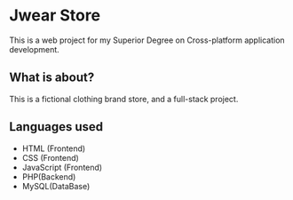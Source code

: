 # Jwear Store

This is a  web project for my Superior Degree on Cross-platform application development.

## What is about?

This is a fictional clothing brand store, and a full-stack project.

## Languages used

- HTML (Frontend)
- CSS (Frontend)
- JavaScript (Frontend)
- PHP(Backend)
- MySQL(DataBase)

